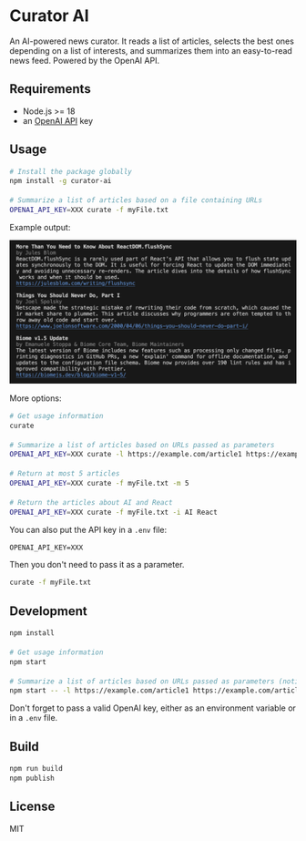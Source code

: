 # Curator AI

An AI-powered news curator. It reads a list of articles, selects the best ones depending on a list of interests, and summarizes them into an easy-to-read news feed. Powered by the OpenAI API.

## Requirements

- Node.js >= 18
- an [OpenAI API](https://platform.openai.com/) key

## Usage

```sh
# Install the package globally
npm install -g curator-ai

# Summarize a list of articles based on a file containing URLs
OPENAI_API_KEY=XXX curate -f myFile.txt
```

Example output:

![Example output](./assets/capture.png)

More options:

```sh
# Get usage information
curate

# Summarize a list of articles based on URLs passed as parameters
OPENAI_API_KEY=XXX curate -l https://example.com/article1 https://example.com/article2

# Return at most 5 articles
OPENAI_API_KEY=XXX curate -f myFile.txt -m 5

# Return the articles about AI and React
OPENAI_API_KEY=XXX curate -f myFile.txt -i AI React
```

You can also put the API key in a `.env` file:

```txt
OPENAI_API_KEY=XXX
```

Then you don't need to pass it as a parameter.

```sh
curate -f myFile.txt
```

## Development

```sh
npm install

# Get usage information
npm start

# Summarize a list of articles based on URLs passed as parameters (notice the --):
npm start -- -l https://example.com/article1 https://example.com/article2
```

Don't forget to pass a valid OpenAI key, either as an environment variable or in a `.env` file.

## Build

```sh
npm run build
npm publish
```

## License

MIT
